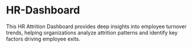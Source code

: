 # HR-Dashboard
This HR Attrition Dashboard provides deep insights into employee turnover trends, helping organizations analyze attrition patterns and identify key factors driving employee exits.
